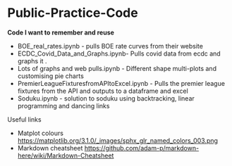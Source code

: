 # Public-Practice-Code <br>
**Code I want to remember and reuse**

* BOE_real_rates.ipynb - pulls BOE rate curves from their website
* ECDC_Covid_Data_and_Graphs.ipynb- Pulls covid data from ecdc and graphs it . 
* Lots of graphs and web pulls.ipynb - Different shape multi-plots and customising pie charts
* PremierLeagueFixturesfromAPItoExcel.ipynb - Pulls the premier league fixtures from the API and outputs to a dataframe and excel
* Soduku.ipynb - solution to soduku using backtracking, linear programming and dancing links

Useful links <br>
* Matplot colours https://matplotlib.org/3.1.0/_images/sphx_glr_named_colors_003.png
* Markdown cheatsheet https://github.com/adam-p/markdown-here/wiki/Markdown-Cheatsheet

